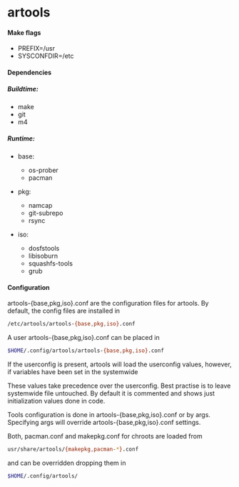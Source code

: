 artools
=============

#### Make flags


* PREFIX=/usr
* SYSCONFDIR=/etc

#### Dependencies

##### Buildtime:

* make
* git
* m4

##### Runtime:

- base:
  * os-prober
  * pacman

- pkg:
  * namcap
  * git-subrepo
  * rsync

- iso:
  * dosfstools
  * libisoburn
  * squashfs-tools
  * grub

#### Configuration

artools-{base,pkg,iso}.conf are the configuration files for artools.
By default, the config files are installed in

```bash
/etc/artools/artools-{base,pkg,iso}.conf
```

A user artools-{base,pkg,iso}.conf can be placed in

```bash
$HOME/.config/artools/artools-{base,pkg,iso}.conf
```

If the userconfig is present, artools will load the userconfig values, however, if variables have been set in the systemwide

These values take precedence over the userconfig.
Best practise is to leave systemwide file untouched.
By default it is commented and shows just initialization values done in code.

Tools configuration is done in artools-{base,pkg,iso}.conf or by args.
Specifying args will override artools-{base,pkg,iso}.conf settings.

Both, pacman.conf and makepkg.conf for chroots are loaded from

```bash
usr/share/artools/{makepkg,pacman-*}.conf
```

and can be overridden dropping them in

```bash
$HOME/.config/artools/
```
